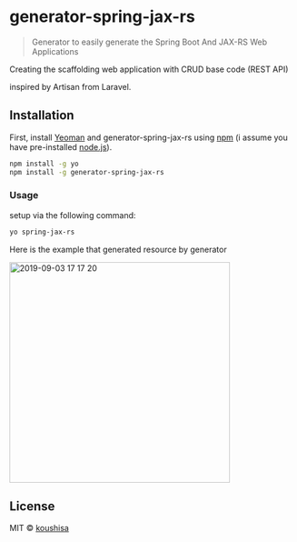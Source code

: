 # generator-spring-jax-rs
> Generator to easily generate the Spring Boot And JAX-RS Web Applications

Creating the scaffolding web application with CRUD base code (REST API)

inspired by Artisan from Laravel.


## Installation

First, install [Yeoman](http://yeoman.io) and generator-spring-jax-rs using [npm](https://www.npmjs.com/) (i assume you have pre-installed [node.js](https://nodejs.org/)).

```bash
npm install -g yo
npm install -g generator-spring-jax-rs
```

### Usage
setup via the following command:

```bash
yo spring-jax-rs
```

Here is the example that generated resource by generator

<img width="388" alt=" 2019-09-03 17 17 20" src="https://user-images.githubusercontent.com/31304738/64155916-baf73b80-ce6e-11e9-95e9-9422514dc754.png">

## License

MIT © [koushisa](https://github.com/koushisa)
